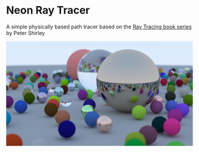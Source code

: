 # Neon Ray Tracer

A simple physically based path tracer based on the [Ray Tracing book series](https://raytracing.github.io) by Peter Shirley

![](./examples/render1.jpg)